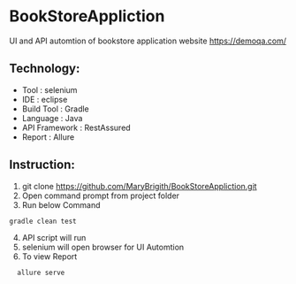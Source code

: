 # BookStoreAppliction
 UI and API automtion of bookstore application
website  https://demoqa.com/

## Technology:
- Tool : selenium
- IDE : eclipse
- Build Tool : Gradle
- Language : Java
- API Framework : RestAssured
- Report : Allure

## Instruction:
1. git clone https://github.com/MaryBrigith/BookStoreAppliction.git
2. Open command prompt from project folder
3. Run below Command
```sh
gradle clean test
```
4. API script will run
5. selenium will open browser for UI Automtion
6. To view Report 
```sh
  allure serve
```
